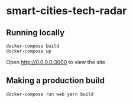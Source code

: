 # smart-cities-tech-radar

## Running locally

```
docker-compose build
docker-compose up
```

Open http://0.0.0.0:3000 to view the site

## Making a production build

```
docker-compose run web yarn build
```
